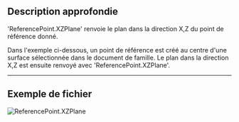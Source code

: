 ## Description approfondie
'ReferencePoint.XZPlane' renvoie le plan dans la direction X,Z du point de référence donné.

Dans l'exemple ci-dessous, un point de référence est créé au centre d'une surface sélectionnée dans le document de famille. Le plan dans la direction X,Z est ensuite renvoyé avec 'ReferencePoint.XZPlane'.


___
## Exemple de fichier

![ReferencePoint.XZPlane](./Revit.Elements.ReferencePoint.XZPlane_img.jpg)

